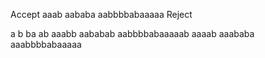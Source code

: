 Accept 
aaab
aababa
aabbbbabaaaaa
Reject

a
b
ba
ab
aaabb
aababab
aabbbbabaaaaab
aaaab
aaababa
aaabbbbabaaaaa
